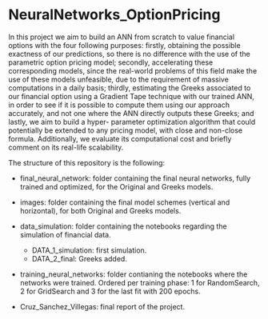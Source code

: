 # NeuralNetworks_OptionPricing

In this project we aim to build an ANN from scratch to value financial options with the four following purposes: firstly, obtaining the possible exactness of our predictions, so there is no difference with the use of the parametric option pricing model; secondly, accelerating these corresponding models, since the real-world problems of this field make the use of these models unfeasible, due to the requirement of massive computations in a daily basis; thirdly, estimating the Greeks associated to our financial option using a Gradient Tape technique with our trained ANN, in order to see if it is possible to compute them using our approach accurately, and not one where the ANN directly outputs these Greeks; and lastly, we aim to build a hyper- parameter optimization algorithm that could potentially be extended to any pricing model, with close and non-close formula. Additionally, we evaluate its computational cost and briefly comment on its real-life scalability.

The structure of this repository is the following:

- final_neural_network: folder containing the final neural networks, fully trained and optimized, for the Original and Greeks models.
    
- images: folder containing the final model schemes (vertical and horizontal), for both Original and Greeks models.

- data_simulation: folder containing the notebooks regarding the simulation of financial data.
    - DATA_1_simulation: first simulation.
    - DATA_2_final: Greeks added.

- training_neural_networks: folder contianing the notebooks where the networks were trained. Ordered per training phase: 1 for RandomSearch, 2 for GridSearch and 3 for the last fit with 200 epochs.

- Cruz_Sanchez_Villegas: final report of the project.

